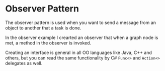 ﻿# Observer Pattern

The observer pattern is used when you want to send a message from an object to another that a task is done. 

In the observer example I crearted an observer that when a graph node is met, a method in the observer is invoked.

Creating an interface is general in all OO languages like Java, C++ and others, but you can read the same functionality by C# `Func<>` and `Action<>` delegates as well.